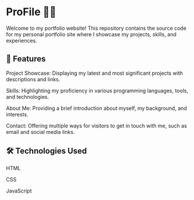 # ProFile 👨‍💻
Welcome to my portfolio website! This repository contains the source code for my personal portfolio site where I showcase my projects, skills, and experiences.

## 🚀 Features
Project Showcase: Displaying my latest and most significant projects with descriptions and links.

Skills: Highlighting my proficiency in various programming languages, tools, and technologies.

About Me: Providing a brief introduction about myself, my background, and interests.

Contact: Offering multiple ways for visitors to get in touch with me, such as email and social media links.
## 🛠️ Technologies Used

HTML

CSS

JavaScript
